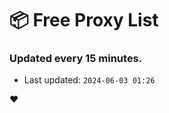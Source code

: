 # :package: Free Proxy List
### Updated every 15 minutes.

- Last updated: `2024-06-03 01:26`

:heart:
